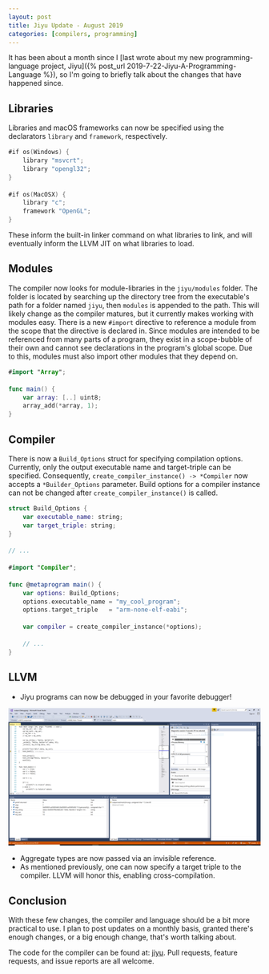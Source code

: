 ```yaml
---
layout: post
title: Jiyu Update - August 2019
categories: [compilers, programming]
---
```


It has been about a month since I [last wrote about my new programming-language project, Jiyu]({% post_url 2019-7-22-Jiyu-A-Programming-Language %}), so I'm going to briefly talk about the changes that have happened since.
	
## Libraries

Libraries and macOS frameworks can now be specified using the declarators `library` and `framework`, respectively.

```swift
#if os(Windows) {
	library "msvcrt";
	library "opengl32";
}

#if os(MacOSX) {
	library "c";
	framework "OpenGL";
}
```

These inform the built-in linker command on what libraries to link, and will eventually inform the LLVM JIT on what libraries to load.

## Modules

The compiler now looks for module-libraries in the `jiyu/modules` folder. The folder is located by searching up the directory tree from the executable's path for a folder named `jiyu`, then `modules` is appended to the path. This will likely change as the compiler matures, but it currently makes working with modules easy. There is a new `#import` directive to reference a module from the scope that the directive is declared in. Since modules are intended to be referenced from many parts of a program, they exist in a scope-bubble of their own and cannot see declarations in the program's global scope. Due to this, modules must also import other modules that they depend on.

```swift
#import "Array";

func main() {
	var array: [..] uint8;
	array_add(*array, 1);
}
```

## Compiler

There is now a `Build_Options` struct for specifying compilation options. Currently, only the output executable name and target-triple can be specified. Consequently, `create_compiler_instance() -> *Compiler` now accepts a `*Builder_Options` parameter. Build options for a compiler instance can not be changed after `create_compiler_instance()` is called.

```swift
struct Build_Options {
	var executable_name: string;
	var target_triple: string;
}

// ...

#import "Compiler";

func @metaprogram main() {
	var options: Build_Options;
	options.executable_name = "my_cool_program";
	options.target_triple   = "arm-none-elf-eabi";
	
	var compiler = create_compiler_instance(*options);
	
	// ...
}
```

## LLVM

* Jiyu programs can now be debugged in your favorite debugger! 

![Jiyu Program in MSVC debugger](/assets/2019-8-18-Jiyu-Update-August-2019_MSVC_debugging.PNG)

* Aggregate types are now passed via an invisible reference.
* As mentioned previously, one can now specify a target triple to the compiler. LLVM will honor this, enabling cross-compilation.


## Conclusion

With these few changes, the compiler and language should be a bit more practical to use. I plan to post updates on a monthly basis, granted there's enough changes, or a big enough change, that's worth talking about.

The code for the compiler can be found at: [jiyu](https://github.com/machinamentum/jiyu).
Pull requests, feature requests, and issue reports are all welcome.

